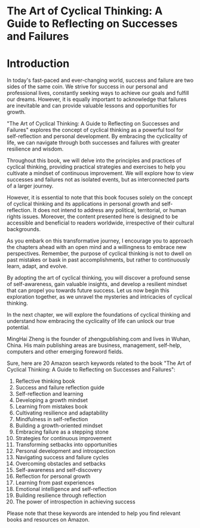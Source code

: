 # The Art of Cyclical Thinking: A Guide to Reflecting on Successes and Failures

# Introduction

In today's fast-paced and ever-changing world, success and failure are two sides of the same coin. We strive for success in our personal and professional lives, constantly seeking ways to achieve our goals and fulfill our dreams. However, it is equally important to acknowledge that failures are inevitable and can provide valuable lessons and opportunities for growth.

"The Art of Cyclical Thinking: A Guide to Reflecting on Successes and Failures" explores the concept of cyclical thinking as a powerful tool for self-reflection and personal development. By embracing the cyclicality of life, we can navigate through both successes and failures with greater resilience and wisdom.

Throughout this book, we will delve into the principles and practices of cyclical thinking, providing practical strategies and exercises to help you cultivate a mindset of continuous improvement. We will explore how to view successes and failures not as isolated events, but as interconnected parts of a larger journey.

However, it is essential to note that this book focuses solely on the concept of cyclical thinking and its applications in personal growth and self-reflection. It does not intend to address any political, territorial, or human rights issues. Moreover, the content presented here is designed to be accessible and beneficial to readers worldwide, irrespective of their cultural backgrounds.

As you embark on this transformative journey, I encourage you to approach the chapters ahead with an open mind and a willingness to embrace new perspectives. Remember, the purpose of cyclical thinking is not to dwell on past mistakes or bask in past accomplishments, but rather to continuously learn, adapt, and evolve.

By adopting the art of cyclical thinking, you will discover a profound sense of self-awareness, gain valuable insights, and develop a resilient mindset that can propel you towards future success. Let us now begin this exploration together, as we unravel the mysteries and intricacies of cyclical thinking.

In the next chapter, we will explore the foundations of cyclical thinking and understand how embracing the cyclicality of life can unlock our true potential.

MingHai Zheng is the founder of zhengpublishing.com and lives in Wuhan, China. His main publishing areas are business, management, self-help, computers and other emerging foreword fields.



Sure, here are 20 Amazon search keywords related to the book "The Art of Cyclical Thinking: A Guide to Reflecting on Successes and Failures":

1. Reflective thinking book
2. Success and failure reflection guide
3. Self-reflection and learning
4. Developing a growth mindset
5. Learning from mistakes book
6. Cultivating resilience and adaptability
7. Mindfulness in self-reflection
8. Building a growth-oriented mindset
9. Embracing failure as a stepping stone
10. Strategies for continuous improvement
11. Transforming setbacks into opportunities
12. Personal development and introspection
13. Navigating success and failure cycles
14. Overcoming obstacles and setbacks
15. Self-awareness and self-discovery
16. Reflection for personal growth
17. Learning from past experiences
18. Emotional intelligence and self-reflection
19. Building resilience through reflection
20. The power of introspection in achieving success

Please note that these keywords are intended to help you find relevant books and resources on Amazon.

